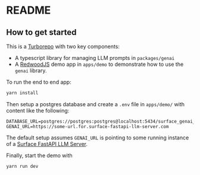 # README

## How to get started

This is a [Turborepo](https://turbo.build/) with two key components:
  - A typescript library for managing LLM prompts in `packages/genai`
  - A [RedwoodJS](https://redwoodjs.com/) demo app in `apps/demo` to
    demonstrate how to use the `genai` library.

To run the end to end app:

```sh
yarn install
```

Then setup a postgres database and create a `.env` file in `apps/demo/` with content like the following:

```
DATABASE_URL=postgres://postgres:postgres@localhost:5434/surface_genai_demo
GENAI_URL=https://some-url.for.surface-fastapi-llm-server.com
```

The default setup assumes `GENAI_URL` is pointing to some running instance
of a [Surface FastAPI LLM
Server](https://github.com/SurfaceData/fastapi-llm-server).

Finally, start the demo with

```sh
yarn run dev
```
